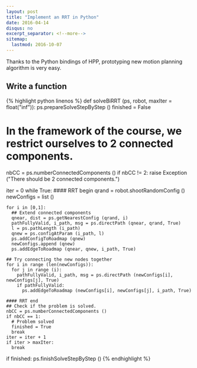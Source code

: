 ```yaml
---
layout: post
title: "Implement an RRT in Python"
date: 2016-04-14
disqus: no
excerpt_separator: <!--more-->
sitemap:
  lastmod: 2016-10-07
---
```


Thanks to the Python bindings of HPP, prototyping new motion planning algorithm
is very easy.

<!--more-->

## Write a function

{% highlight python linenos %}
def solveBiRRT (ps, robot, maxIter = float("inf")):
  ps.prepareSolveStepByStep ()
  finished = False

  # In the framework of the course, we restrict ourselves to 2 connected components.
  nbCC = ps.numberConnectedComponents ()
  if nbCC != 2:
    raise Exception ("There should be 2 connected components.")

  iter = 0
  while True:
    #### RRT begin
    qrand = robot.shootRandomConfig ()
    newConfigs = list ()

    for i in [0,1]:
      ## Extend connected components
      qnear, dist = ps.getNearestConfig (qrand, i)
      pathFullyValid, i_path, msg = ps.directPath (qnear, qrand, True)
      l = ps.pathLength (i_path)
      qnew = ps.configAtParam (i_path, l)
      ps.addConfigToRoadmap (qnew)
      newConfigs.append (qnew)
      ps.addEdgeToRoadmap (qnear, qnew, i_path, True)

    ## Try connecting the new nodes together
    for i in range (len(newConfigs)):
      for j in range (i):
        pathFullyValid, i_path, msg = ps.directPath (newConfigs[i], newConfigs[j], True)
        if pathFullyValid:
          ps.addEdgeToRoadmap (newConfigs[i], newConfigs[j], i_path, True)

    #### RRT end
    ## Check if the problem is solved.
    nbCC = ps.numberConnectedComponents ()
    if nbCC == 1:
      # Problem solved
      finished = True
      break
    iter = iter + 1
    if iter > maxIter:
      break
  if finished:
      ps.finishSolveStepByStep ()
{% endhighlight %}
